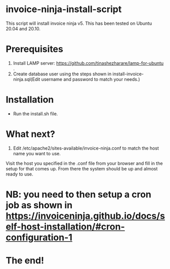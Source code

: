 # invoice-ninja-install-script
This script will install invoice ninja v5. This has been tested on Ubuntu 20.04 and 20.10.

# Prerequisites
1) Install LAMP server: https://github.com/tinashezharare/lamp-for-ubuntu .
2) Create database user using the steps shown in install-invoice-ninja.sql(Edit username and password to match your needs.)

# Installation
- Run the install.sh file.

# What next?
1) Edit /etc/apache2/sites-available/invoice-ninja.conf to match the host name you want to use. 

Visit the host you specified in the .conf file from your browser and fill in the setup for that comes up. From there the system should be up and almost ready to use.
# NB: you need to then setup a cron job as shown in https://invoiceninja.github.io/docs/self-host-installation/#cron-configuration-1

# The end!
